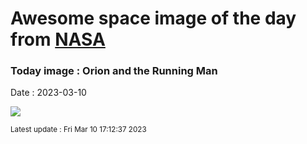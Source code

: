 
# Awesome space image of the day from [NASA](https://api.nasa.gov/)

### Today image : Orion and the Running Man
Date : 2023-03-10

![](https://apod.nasa.gov/apod/image/2303/my_hero1024_rot.jpg)

<small>Latest update : Fri Mar 10 17:12:37 2023</small>
        